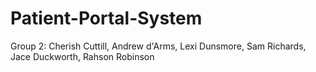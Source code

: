 # Patient-Portal-System

Group 2: Cherish Cuttill, Andrew d'Arms, Lexi Dunsmore, Sam Richards, Jace Duckworth, Rahson Robinson

